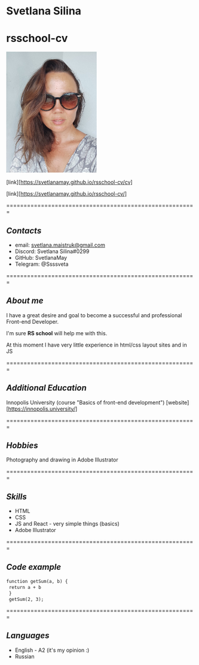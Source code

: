 # **Svetlana Silina**
# rsschool-cv

![My photo](./assets//img/svetla-min_photo-resizer.ru.jpg "This is me")

[link][https://svetlanamay.github.io/rsschool-cv/cv]


[link][https://svetlanamay.github.io/rsschool-cv/]


=======================================================
## *Contacts*
* email: svetlana.maistruk@gmail.com
* Discord: Svetlana Silina#0299
* GitHub: SvetlanaMay
* Telegram: @Ssssveta

=======================================================

## *About me*
I have a great desire and goal to become a successful and professional Front-end Developer.


I'm sure **RS school** will help me with this.


At this moment I have very little experience in html/css layout sites and in JS

=======================================================
## *Additional Education*
Innopolis University (course "Basics of front-end development")
[website][https://innopolis.university/]

=======================================================
## *Hobbies*
Photography and drawing in Adobe Illustrator

=======================================================
## *Skills*
* HTML
* CSS
* JS and React  - very simple things (basics)
* Adobe Illustrator

=======================================================

## *Code example*
```
function getSum(a, b) {
 return a + b
 }
 getSum(2, 3);
 ```

=======================================================
## *Languages*
* English  - A2 (it's my opinion :)
* Russian










